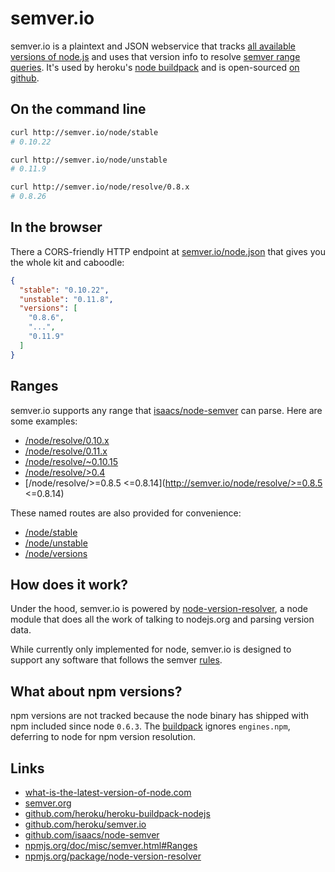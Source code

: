 # semver.io

semver.io is a plaintext and JSON webservice that tracks [all available versions of node.js](http://nodejs.org/dist) and uses that version info to resolve [semver range queries](https://npmjs.org/doc/misc/semver.html#Ranges). It's used by heroku's
[node buildpack](https://github.com/heroku/heroku-buildpack-nodejs/blob/5754e60de7b8472d5070c9b713a898d353845c68/bin/compile#L18-22) and is open-sourced [on github](https://github.com/heroku/semver.io).

## On the command line

```sh
curl http://semver.io/node/stable
# 0.10.22

curl http://semver.io/node/unstable
# 0.11.9

curl http://semver.io/node/resolve/0.8.x
# 0.8.26
```

## In the browser

There a CORS-friendly HTTP endpoint at
[semver.io/node.json](http://semver.io/node.json) that gives you the whole kit
and caboodle:

```json
{
  "stable": "0.10.22",
  "unstable": "0.11.8",
  "versions": [
    "0.8.6",
    "...",
    "0.11.9"
  ]
}
```

## Ranges

semver.io supports any range that [isaacs/node-semver](https://github.com/isaacs/node-semver) can parse. Here are some examples:

- [/node/resolve/0.10.x](http://semver.io/node/resolve/0.10.x)
- [/node/resolve/0.11.x](http://semver.io/node/resolve/>=0.11.5)
- [/node/resolve/~0.10.15](http://semver.io/node/resolve/~0.10.15)
- [/node/resolve/>0.4](http://semver.io/node/resolve/>0.4)
- [/node/resolve/>=0.8.5 <=0.8.14](http://semver.io/node/resolve/>=0.8.5 <=0.8.14)

These named routes are also provided for convenience:

- [/node/stable](http://semver.io/node/stable)
- [/node/unstable](http://semver.io/node/unstable)
- [/node/versions](http://semver.io/node/versions)

## How does it work?

Under the hood, semver.io is powered by [node-version-resolver](https://npmjs.org/package/node-version-resolver), a node module that does all the work of talking to nodejs.org and parsing version data.

While currently only implemented for node, semver.io is designed to support any software that follows the semver [rules](http://semver.org/).

## What about npm versions?

npm versions are not tracked because the node binary has shipped with npm
included since node `0.6.3`. The [buildpack](https://github.com/heroku/heroku-buildpack-nodejs)
ignores `engines.npm`, deferring to node for npm version resolution.

## Links

- [what-is-the-latest-version-of-node.com](http://what-is-the-latest-version-of-node.com)
- [semver.org](http://semver.org)
- [github.com/heroku/heroku-buildpack-nodejs](https://github.com/heroku/heroku-buildpack-nodejs#readme)
- [github.com/heroku/semver.io](https://github.com/heroku/semver.io#readme)
- [github.com/isaacs/node-semver](https://github.com/isaacs/node-semver#readme)
- [npmjs.org/doc/misc/semver.html#Ranges](https://npmjs.org/doc/misc/semver.html#Ranges)
- [npmjs.org/package/node-version-resolver](https://npmjs.org/package/node-version-resolver)
